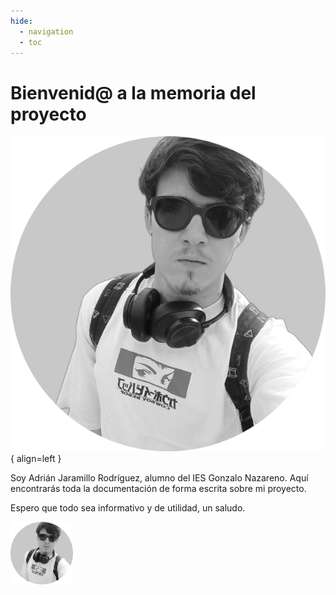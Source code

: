 ```yaml
---
hide:
  - navigation
  - toc
---
```


# Bienvenid@ a la memoria del proyecto

![profilepic](images/profile-pic.png){ align=left }

Soy Adrián Jaramillo Rodríguez, alumno del IES Gonzalo Nazareno. Aquí encontrarás toda la documentación de forma escrita sobre mi proyecto.

Espero que todo sea informativo y de utilidad, un saludo.

<img src="images/profile-pic.png" alt="pfp" width="100" height="100"/>
